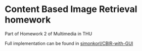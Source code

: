 # Content Based Image Retrieval homework

Part of Homework 2 of Multimedia in THU

Full implementation can be found in [simonkorl/CBIR-with-GUI](https://github.com/simonkorl/CBIR-with-GUI)
